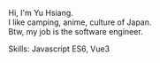 Hi, I'm Yu Hsiang.  
I like camping, anime, culture of Japan.  
Btw, my job is the software engineer.  

Skills: Javascript ES6, Vue3
